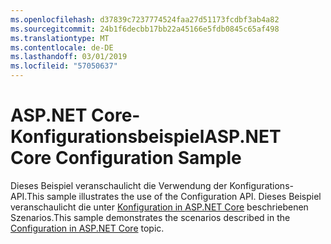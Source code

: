 ```yaml
---
ms.openlocfilehash: d37839c7237774524faa27d51173fcdbf3ab4a82
ms.sourcegitcommit: 24b1f6decbb17bb22a45166e5fdb0845c65af498
ms.translationtype: MT
ms.contentlocale: de-DE
ms.lasthandoff: 03/01/2019
ms.locfileid: "57050637"
---
```

# <a name="aspnet-core-configuration-sample"></a><span data-ttu-id="dd7cd-101">ASP.NET Core-Konfigurationsbeispiel</span><span class="sxs-lookup"><span data-stu-id="dd7cd-101">ASP.NET Core Configuration Sample</span></span>

<span data-ttu-id="dd7cd-102">Dieses Beispiel veranschaulicht die Verwendung der Konfigurations-API.</span><span class="sxs-lookup"><span data-stu-id="dd7cd-102">This sample illustrates the use of the Configuration API.</span></span> <span data-ttu-id="dd7cd-103">Dieses Beispiel veranschaulicht die unter [Konfiguration in ASP.NET Core](https://docs.microsoft.com/aspnet/core/fundamentals/configuration) beschriebenen Szenarios.</span><span class="sxs-lookup"><span data-stu-id="dd7cd-103">This sample demonstrates the scenarios described in the [Configuration in ASP.NET Core](https://docs.microsoft.com/aspnet/core/fundamentals/configuration) topic.</span></span>
